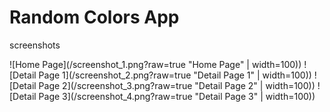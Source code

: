 # Random Colors App

screenshots

![Home Page](/screenshot_1.png?raw=true "Home Page" | width=100))
![Detail Page 1](/screenshot_2.png?raw=true "Detail Page 1" | width=100))
![Detail Page 2](/screenshot_3.png?raw=true "Detail Page 2" | width=100))
![Detail Page 3](/screenshot_4.png?raw=true "Detail Page 3" | width=100))
